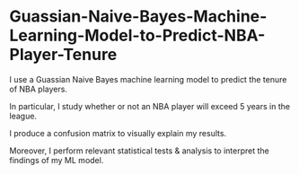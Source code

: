# Guassian-Naive-Bayes-Machine-Learning-Model-to-Predict-NBA-Player-Tenure
I use a Guassian Naive Bayes machine learning model to predict the tenure of NBA players.

In particular, I study whether or not an NBA player will exceed 5 years in the league. 

I produce a confusion matrix to visually explain my results. 

Moreover, I perform relevant statistical tests & analysis to interpret the findings of my ML model. 
